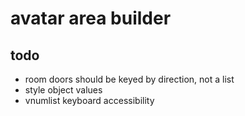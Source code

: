 # avatar area builder

## todo

* room doors should be keyed by direction, not a list
* style object values
* vnumlist keyboard accessibility
